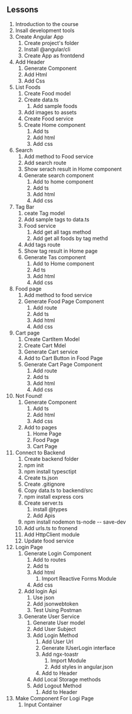 ## Lessons
1. Introduction to the course
2. Insall development tools
3. Create Angular App
    1. Create project's folder
    2. Install @angular/cli
    3. Create App as frontdend
4. Add Header
    1. Generate Component
    2. Add Html
    3. Add Css 
5. List Foods
    1. Create Food model
    2. Create data.ts
        1. Add sample foods
    3. Add images to assets
    4. Create Food service
    5. Create Home component
        1. Add ts
        2. Add html
        3. Add css
6. Search
    1. Add method to Food service
    2. Add search route 
    3. Show serach result in Home component
    4. Generate search component
        1. Add to home component
        2. Add ts
        3. Add html
        4. Add css      
7. Tag Bar
    1. ceate Tag model
    2. Add sample tags to data.ts
    3. Food service
        1. Add get all tags method
        2. Add get all foods by tag methd
    4. Add tags route
    5. Show tag result in Home page   
    6. Generate Tas component
        1. Add to Home component
        2. Ad ts
        3. Add html
        4. Add css    
8. Food page
    1. Add method to food service
    2. Generate Food Page Component
        1. Add route
        2. Add ts
        3. Add html
        4. Add css
9. Cart page
    1. Create CartItem Model
    2. Create Cart Mdel
    3. Generate Cart service
    4. Add to Cart Button in Food Page
    5. Generate Cart Page Component
        1. Add route
        2. Add ts
        3. Add html
        4. Add css
10. Not Found!
    1. Generate Component
        1. Add ts
        2. Add html
        3. Add css
    2. Add to pages
        1. Home Page
        2. Food Page
        3. Cart Page    
11. Connect to Backend
    1. Create backend folder
    2. npm init
    3. npm install typesctipt
    4. Create ts.json
    5. Create .gitignore
    6. Copy data.ts to backend/src
    7. npm install express cors
    8. Create server.ts
        1. install @types
        2. Add Apis
    9. npm install nodemon ts-node -- save-dev
    10. Add urls.ts to fronend
    11. Add HttpClient module
    12. Update food service
12. Login Page
    1. Generate Login Component
        1. Add to routes
        2. Add ts
        3. Add html
            1. Import Reactive Forms Module
        4. Add css
    2. Add login Api
        1. Use json
        2. Add jsonwebtoken
        3. Test Using Postman
    3. Generate User Service
        1. Generate User model
        2. Add User Subject
        3. Add Login Method 
            1. Add User Url
            2. Generate IUserLogin interface
            3. Add ngx-toastr
                1. Import Module
                2. Add styles in angular.json
            4. Add to Header
        4. Add Local Storage methods
        5. Add Logout Method 
            1. Add to Header   
13. Make Component For Logi Page
    1. Input Container            




                
           
